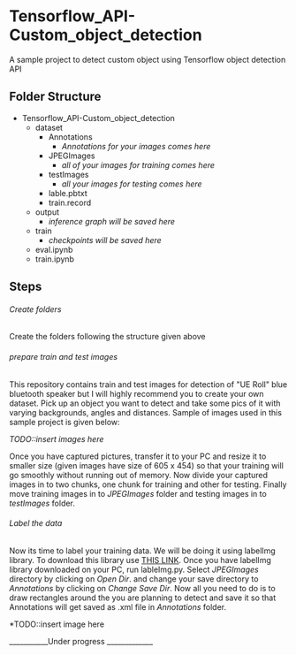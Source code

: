 # Tensorflow_API-Custom_object_detection
A sample project to detect custom object using Tensorflow object detection API

## Folder Structure
- Tensorflow_API-Custom_object_detection
  - dataset
    - Annotations
      - *Annotations for your images comes here*
    - JPEGImages
      - *all of your images for training comes here*
    - testImages
      - *all your images for testing comes here*
    - lable.pbtxt
    - train.record
   - output
     - *inference graph will be saved here*
   - train
     - *checkpoints will be saved here*
   - eval.ipynb
   - train.ipynb

## Steps

###### Create folders
Create the folders following the structure given above

###### prepare train and test images
This repository contains train and test images for detection of "UE Roll" blue bluetooth speaker but I will highly recommend you to create your own dataset. Pick up an object you want to detect and take some pics of it with varying backgrounds, angles and distances.  Sample of images used in this sample project is given below:

*TODO::insert images here*

Once you have captured pictures, transfer it to your PC and resize it to smaller size (given images have size of 605 x 454) so that your training will go smoothly without running out of memory. Now divide your captured images in to two chunks, one chunk for training and other for testing. Finally move training images in to *JPEGImages* folder and testing images in to *testImages* folder.

###### Label the data
Now its time to label your training data. We will be doing it using labelImg library. To download this library use [THIS LINK](https://github.com/tzutalin/labelImg). 
Once you have labelImg library downloaded on your PC, run lableImg.py. Select *JPEGImages* directory by clicking on *Open Dir*. and change your save directory to *Annotations* by clicking on *Change Save Dir*. Now all you need to do is to draw rectangles around the you are planning to detect and save it so that Annotations will get saved as .xml file in *Annotations* folder. 

*TODO::insert image here

___________Under progress _____________


